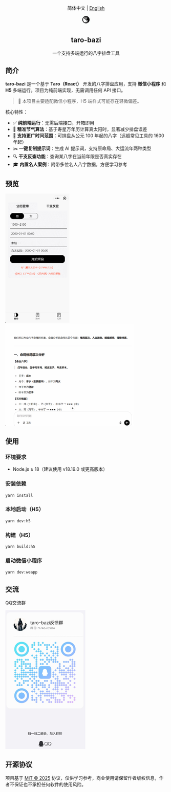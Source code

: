 
<div align="center">

简体中文 | [English](README_en.md)

<img src="./src/assets//images/logo.png" width="32" />
<h2 id="title">taro-bazi</h2> <p>一个支持多端运行的八字排盘工具</p> </div>

## 简介

**taro-bazi** 是一个基于 **Taro（React）** 开发的八字排盘应用，支持 **微信小程序** 和 **H5** 多端运行。项目为纯前端实现，无需调用任何 API 接口。

> 📱 本项目主要适配微信小程序，H5 端样式可能存在轻微偏差。

核心特性：
- ✅ **纯前端运行**：无需后端接口，开箱即用
- 🧮 **精准节气算法**：基于寿星万年历计算真太阳时，显著减少排盘误差
- 📅 **支持更广时间范围**：可排盘从公元 100 年起的八字（远超常见工具的 1600 年起）
- ✂️ **一键复制提示词**：生成 AI 提示词，支持原命局、大运流年两种类型
- 🔍 **干支反查功能**：查询某八字在当前年限是否真实存在
- 🎓 **内置名人案例**：附带多位名人八字数据，方便学习参考

## 预览

<img src="./public/preview.gif" width="200" />
<img src="./public/chat.gif" width="400" />

## 使用

### 环境要求

- Node.js ≥ 18（建议使用 v18.19.0 或更高版本）

### 安装依赖

```bash
yarn install
```

### 本地启动（H5）

```bash
yarn dev:h5
```

### 构建（H5）

```bash
yarn build:h5
```

### 启动微信小程序

```bash
yarn dev:weapp
```

## 交流

<p>QQ交流群</p>

<img src="./public/qq.png" width="250" />

## 开源协议

项目基于 [MIT © 2025](./LICENSE) 协议，仅供学习参考，商业使用请保留作者版权信息，作者不保证也不承担任何软件的使用风险。